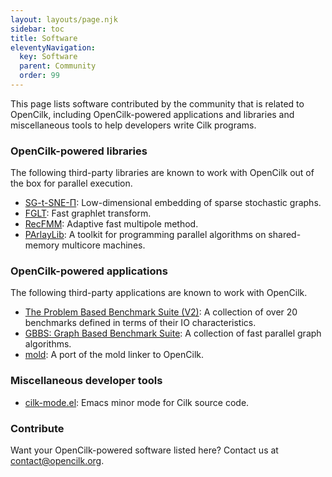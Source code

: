 ```yaml
---
layout: layouts/page.njk
sidebar: toc
title: Software
eleventyNavigation:
  key: Software
  parent: Community
  order: 99
---
```


This page lists software contributed by the community that is related to OpenCilk, including OpenCilk-powered applications and libraries and
miscellaneous tools to help developers write Cilk programs.

### OpenCilk-powered libraries

The following third-party libraries are known to work with OpenCilk out of the
box for parallel execution.

- [SG-t-SNE-Π](https://github.com/fcdimitr/sgtsnepi): Low-dimensional embedding
  of sparse stochastic graphs.
- [FGLT](https://github.com/ailiop/fglt): Fast graphlet transform.
- [RecFMM](https://github.com/zhang416/recfmm): Adaptive fast multipole method.
- [PArlayLib](https://github.com/cmuparlay/parlaylib): A toolkit for programming parallel algorithms on shared-memory multicore machines.

### OpenCilk-powered applications

The following third-party applications are known to work with OpenCilk.

- [The Problem Based Benchmark Suite (V2)](https://cmuparlay.github.io/pbbsbench/): A collection of over 20 benchmarks defined in terms of their IO characteristics.
- [GBBS: Graph Based Benchmark Suite](https://github.com/ParAlg/gbbs): A collection of fast parallel graph algorithms.
- [mold](https://github.com/wheatman/mold): A port of the mold linker to OpenCilk.

### Miscellaneous developer tools

- [cilk-mode.el](https://github.com/ailiop/cilk-mode/): Emacs minor mode for
  Cilk source code.

### Contribute

Want your OpenCilk-powered software listed here?  Contact us at [contact@opencilk.org](mailto:contact@opencilk.org).
